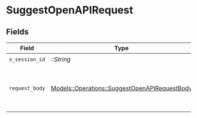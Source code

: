 # SuggestOpenAPIRequest


## Fields

| Field                                                                                                 | Type                                                                                                  | Required                                                                                              | Description                                                                                           |
| ----------------------------------------------------------------------------------------------------- | ----------------------------------------------------------------------------------------------------- | ----------------------------------------------------------------------------------------------------- | ----------------------------------------------------------------------------------------------------- |
| `x_session_id`                                                                                        | *::String*                                                                                            | :heavy_check_mark:                                                                                    | N/A                                                                                                   |
| `request_body`                                                                                        | [Models::Operations::SuggestOpenAPIRequestBody](../../models/operations/suggestopenapirequestbody.md) | :heavy_check_mark:                                                                                    | The schema file to upload provided as a multipart/form-data file segment.                             |